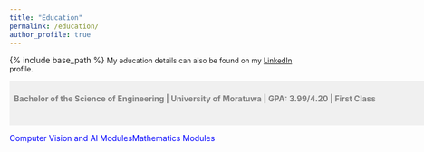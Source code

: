 ```yaml
---
title: "Education"
permalink: /education/
author_profile: true
---
```


{% include base_path %}
<span style="font-size:0.9em;text-align: justify">My education details can also be found on my <a href="https://www.linkedin.com/in/vinoj-jayasundara-983a81129/">LinkedIn</a> profile.</span>

<span style="font-size:1em; color:gray;background-color: #F0F0F0;height: 4em; width: 57em; display:inline-block; vertical-align: middle; padding-top: 22px;padding-left: 8px;text-align: left"><b>Bachelor of the Science of Engineering | University of Moratuwa | GPA: 3.99/4.20 | First Class</b></span><br/>

<span style="font-size:1em; color:blue;width: 45%;">Computer Vision and AI Modules</span><span style="font-size:1em; color:blue;width: 45%;">Mathematics Modules</span><br/>


